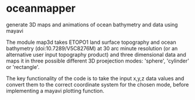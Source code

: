 # oceanmapper
generate 3D maps and animations of ocean bathymetry and data using mayavi

The module map3d takes ETOPO1 land surface topography and ocean bathymetry (doi:10.7289/V5C8276M) at 30 arc minute resolution (or an alternative user input topography product) and three dimensional data and maps it in three possible different 3D proejection modes: 'sphere', 'cylinder' or 'rectangle'.

The key functionality of the code is to take the input x,y,z data values and convert them to the correct coordinate system for the chosen mode, before implementing a mayavi plotting function. 

